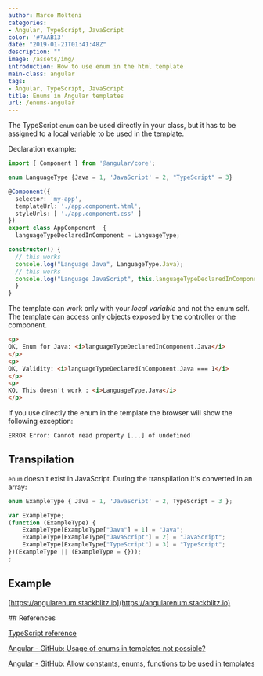 ```yaml
---
author: Marco Molteni
categories:
- Angular, TypeScript, JavaScript
color: '#7AAB13'
date: "2019-01-21T01:41:48Z"
description: ""
image: /assets/img/
introduction: How to use enum in the html template
main-class: angular
tags:
- Angular, TypeScript, JavaScript
title: Enums in Angular templates
url: /enums-angular
---
```


The TypeScript `enum` can be used directly in your class, but it has to be assigned to a local variable to be used in the template.
 
Declaration example:

```typescript
import { Component } from '@angular/core';

enum LanguageType {Java = 1, 'JavaScript' = 2, "TypeScript" = 3}

@Component({
  selector: 'my-app',
  templateUrl: './app.component.html',
  styleUrls: [ './app.component.css' ]
})
export class AppComponent  {
  languageTypeDeclaredInComponent = LanguageType;

constructor() {
  // this works
  console.log("Language Java", LanguageType.Java);
  // this works
  console.log("Language JavaScript", this.languageTypeDeclaredInComponent.JavaScript)
  }
}
```

The template can work only with your _local variable_ and not the enum self.
The template can access only objects exposed by the controller or the component. 

```html
<p>
OK, Enum for Java: <i>languageTypeDeclaredInComponent.Java</i> 
</p>
<p>
OK, Validity: <i>languageTypeDeclaredInComponent.Java === 1</i>
</p>
<p>
KO, This doesn't work : <i>LanguageType.Java</i>
</p>
```

If you use directly the enum in the template the browser will show the following exception:

`ERROR
Error: Cannot read property [...] of undefined`

## Transpilation

`enum` doesn't exist in JavaScript. During the transpilation it's converted in an array:

```typescript
enum ExampleType { Java = 1, 'JavaScript' = 2, TypeScript = 3 };
```

```javascript
var ExampleType;
(function (ExampleType) {
    ExampleType[ExampleType["Java"] = 1] = "Java";
    ExampleType[ExampleType["JavaScript"] = 2] = "JavaScript";
    ExampleType[ExampleType["TypeScript"] = 3] = "TypeScript";
})(ExampleType || (ExampleType = {}));
;
```

## Example

[https://angularenum.stackblitz.io](https://angularenum.stackblitz.io)

## References

[TypeScript reference](https://www.typescriptlang.org/docs/handbook/enums.html)

[Angular -  GitHub: Usage of enums in templates not possible?](https://github.com/angular/angular/issues/2885)

[Angular - GitHub: Allow constants, enums, functions to be used in templates](https://github.com/angular/angular/issues/25963)

